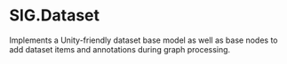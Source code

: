 # SIG.Dataset

Implements a Unity-friendly dataset base model as well as base nodes to add dataset items and annotations during graph processing.